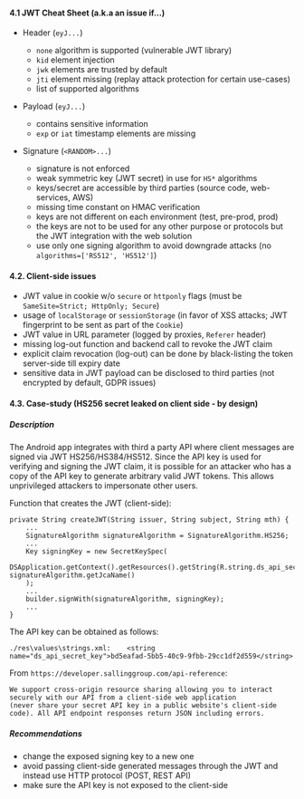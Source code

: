 #### 4.1 JWT Cheat Sheet (a.k.a an issue if...)

- Header (`eyJ...`)
  - `none` algorithm is supported (vulnerable JWT library)
  - `kid` element injection
  - `jwk` elements are trusted by default
  - `jti` element missing (replay attack protection for certain use-cases)
  - list of supported algorithms

- Payload (`eyJ...`)
  - contains sensitive information
  - `exp` or `iat` timestamp elements are missing

- Signature (`<RANDOM>...`)
  - signature is not enforced
  - weak symmetric key (JWT secret) in use for `HS*` algorithms
  - keys/secret are accessible by third parties (source code, web-services, AWS)
  - missing time constant on HMAC verification
  - keys are not different on each environment (test, pre-prod, prod)
  - the keys are not to be used for any other purpose or protocols but the JWT integration with the web solution
  - use only one signing algorithm to avoid downgrade attacks (no `algorithms=['RS512', 'HS512']`)


#### 4.2. Client-side issues

- JWT value in cookie w/o `secure` or `httponly` flags (must be `SameSite=Strict; HttpOnly; Secure`)
- usage of `localStorage` or `sessionStorage` (in favor of XSS attacks; JWT fingerprint to be sent as part of the `Cookie`)
- JWT value in URL parameter (logged by proxies, `Referer` header)
- missing log-out function and backend call to revoke the JWT claim
- explicit claim revocation (log-out) can be done by black-listing the token server-side till expiry date
- sensitive data in JWT payload can be disclosed to third parties (not encrypted by default, GDPR issues)


#### 4.3. Case-study (HS256 secret leaked on client side - by design)

##### Description

The Android app integrates with third a party API where client messages are signed via JWT HS256/HS384/HS512.
Since the API key is used for verifying and signing the JWT claim, it is possible for an attacker who has a copy 
of the API key to generate arbitrary valid JWT tokens. This allows unprivileged attackers to impersonate other users.

Function that creates the JWT (client-side):

```
private String createJWT(String issuer, String subject, String mth) {
    ...
    SignatureAlgorithm signatureAlgorithm = SignatureAlgorithm.HS256;
    ...
    Key signingKey = new SecretKeySpec(
      DSApplication.getContext().getResources().getString(R.string.ds_api_secret_key).getBytes(), signatureAlgorithm.getJcaName()
    );
    ...
    builder.signWith(signatureAlgorithm, signingKey);
    ...
}
```

The API key can be obtained as follows:

```
./res\values\strings.xml:    <string name="ds_api_secret_key">bd5eafad-5bb5-40c9-9fbb-29cc1df2d559</string>
```

From `https://developer.sallinggroup.com/api-reference`:

```
We support cross-origin resource sharing allowing you to interact securely with our API from a client-side web application 
(never share your secret API key in a public website's client-side code). All API endpoint responses return JSON including errors.
```

##### Recommendations

- change the exposed signing key to a new one
- avoid passing client-side generated messages through the JWT and instead use HTTP protocol (POST, REST API)
- make sure the API key is not exposed to the client-side
